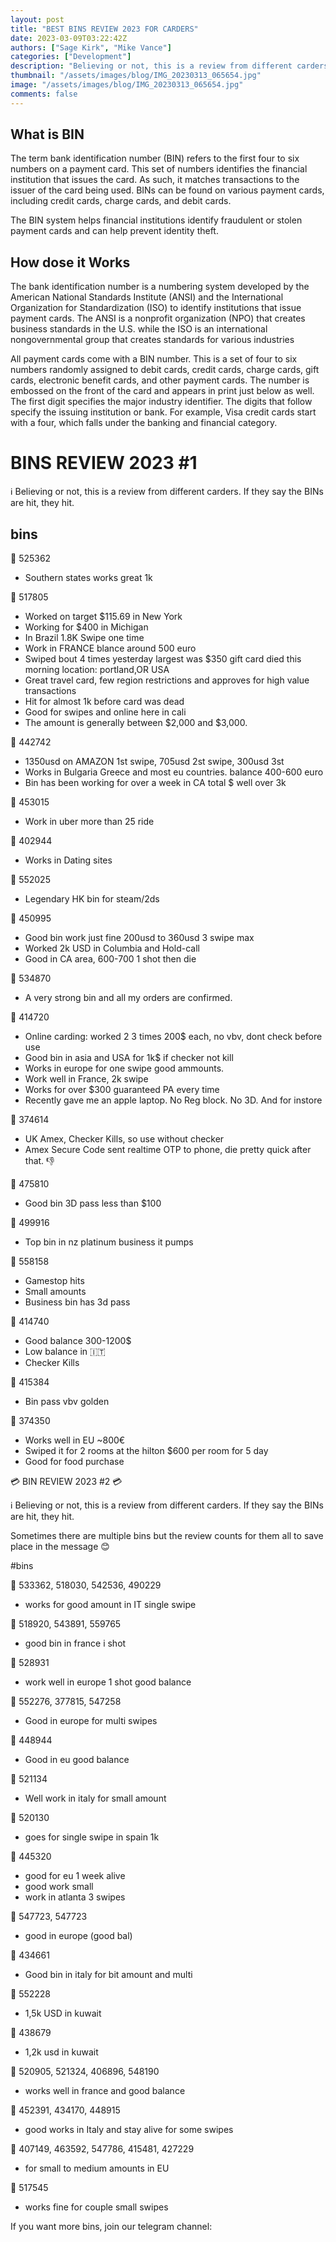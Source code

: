 ```yaml
---
layout: post
title: "BEST BINS REVIEW 2023 FOR CARDERS"
date: 2023-03-09T03:22:42Z
authors: ["Sage Kirk", "Mike Vance"]
categories: ["Development"]
description: "Believing or not, this is a review from different carders. If they say the BINs are hit, they hit."
thumbnail: "/assets/images/blog/IMG_20230313_065654.jpg"
image: "/assets/images/blog/IMG_20230313_065654.jpg"
comments: false
---
```


## What is BIN

The term bank identification number (BIN) refers to the first four to six numbers on a payment card. This set of numbers identifies the financial institution that issues the card. As such, it matches transactions to the issuer of the card being used. BINs can be found on various payment cards, including credit cards, charge cards, and debit cards.

The BIN system helps financial institutions identify fraudulent or stolen payment cards and can help prevent identity theft.

## How dose it Works

The bank identification number is a numbering system developed by the American National Standards Institute (ANSI) and the International Organization for Standardization (ISO) to identify institutions that issue payment cards. The ANSI is a nonprofit organization (NPO) that creates business standards in the U.S. while the ISO is an international nongovernmental group that creates standards for various industries

All payment cards come with a BIN number. This is a set of four to six numbers randomly assigned to debit cards, credit cards, charge cards, gift cards, electronic benefit cards, and other payment cards. The number is embossed on the front of the card and appears in print just below as well. The first digit specifies the major industry identifier. The digits that follow specify the issuing institution or bank.
 For example, Visa credit cards start with a four, which falls under the banking and financial category.

# BINS REVIEW 2023 #1

ℹ️ Believing or not, this is a review from different carders. If they say the BINs are hit, they hit.

## bins

👑 525362 
- Southern states works great 1k

👑 517805
- Worked on target $115.69 in New York
- Working for $400 in Michigan
- In Brazil 1.8K Swipe one time
- Work in FRANCE blance around 500 euro
- Swiped bout 4 times yesterday largest was $350 gift card died this morning location: portland,OR USA
- Great travel card, few region restrictions and approves for high value transactions
- Hit for almost 1k before card was dead
- Good for swipes and online here in cali
- The amount is generally between $2,000 and $3,000.

👑 442742
- 1350usd on AMAZON 1st swipe, 705usd 2st swipe, 300usd 3st
- Works in Bulgaria Greece and most eu countries. balance 400-600 euro
- Bin has been working for over a week in CA total $ well over 3k

👑 453015
- Work in uber more than 25 ride

👑 402944
- Works in Dating sites

👑 552025
- Legendary HK bin for steam/2ds

👑 450995
- Good bin work just fine 200usd to 360usd 3 swipe max
- Worked 2k USD in Columbia and Hold-call
- Good in CA area, 600-700 1 shot then die

👑 534870
- A very strong bin and all my orders are confirmed.

👑 414720
- Online carding: worked 2 3 times 200$ each, no vbv, dont check before use
- Good bin in asia and USA for 1k$ if checker not kill
- Works in europe for one swipe good ammounts. 
- Work well in France, 2k swipe
- Works for over $300 guaranteed PA every time
- Recently gave me an apple laptop. No Reg block. No 3D. And for instore

👑 374614
- UK Amex, Checker Kills, so use without checker
- Amex Secure Code sent realtime OTP to phone, die pretty quick after that. 👎

👑 475810 
- Good bin 3D pass less than $100

👑 499916
- Top bin in nz platinum business it pumps


👑 558158
- Gamestop hits
- Small amounts
- Business bin has 3d pass

👑 414740
- Good balance 300-1200$
- Low balance in 🇮🇹
- Checker Kills

👑 415384
- Bin pass vbv golden

👑 374350 
- Works well in EU ~800€
- Swiped it for 2 rooms at the hilton $600 per room for 5 day
- Good for food purchase

💳 BIN REVIEW 2023 #2 💳

ℹ️ Believing or not, this is a review from different carders. If they say the BINs are hit, they hit.

Sometimes there are multiple bins but the review counts for them all to save place in the message 😊

#bins 

👑 533362, 518030, 542536, 490229
- works for good amount in IT single swipe

👑 518920, 543891, 559765
- good bin in france i shot

👑 528931
- work well in europe 1 shot good balance

👑 552276, 377815, 547258
- Good in europe for multi swipes

👑 448944
- Good in eu good balance

👑 521134 
- Well work in italy for small amount

👑 520130
- goes for single swipe in spain 1k

👑 445320
- good for eu 1 week alive
- good work small
- work in atlanta 3 swipes

👑 547723, 547723
- good in europe (good bal)

👑 434661
- Good bin in italy for bit amount and multi

👑 552228
- 1,5k USD in kuwait

👑 438679
- 1,2k usd in kuwait

👑 520905, 521324, 406896, 548190
- works well in france and good balance

👑 452391, 434170, 448915
- good works in Italy and stay alive for some swipes

👑 407149, 463592, 547786, 415481, 427229
- for small to medium amounts in EU

👑 517545
- works fine for couple small swipes 


If you want more bins, join our telegram channel: [](https://t.me/cyberassemble)

